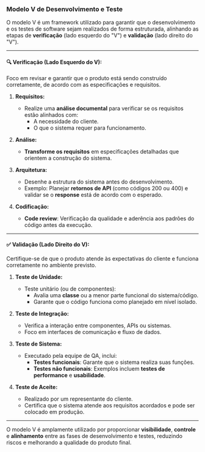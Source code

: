 ### Modelo V de Desenvolvimento e Teste  

O modelo V é um framework utilizado para garantir que o desenvolvimento e os testes de software sejam realizados de forma estruturada, alinhando as etapas de **verificação** (lado esquerdo do "V") e **validação** (lado direito do "V").  

---

#### **🔍 Verificação (Lado Esquerdo do V):**  
Foco em revisar e garantir que o produto está sendo construído corretamente, de acordo com as especificações e requisitos.  

1. **Requisitos:**  
   - Realize uma **análise documental** para verificar se os requisitos estão alinhados com:  
     - A necessidade do cliente.  
     - O que o sistema requer para funcionamento.  

2. **Análise:**  
   - **Transforme os requisitos** em especificações detalhadas que orientem a construção do sistema.  

3. **Arquitetura:**  
   - Desenhe a estrutura do sistema antes do desenvolvimento.  
   - Exemplo: Planejar **retornos de API** (como códigos 200 ou 400) e validar se o **response** está de acordo com o esperado.  

4. **Codificação:**  
   - **Code review**: Verificação da qualidade e aderência aos padrões do código antes da execução.  

---

#### **✅ Validação (Lado Direito do V):**  
Certifique-se de que o produto atende às expectativas do cliente e funciona corretamente no ambiente previsto.  

1. **Teste de Unidade:**  
   - Teste unitário (ou de componentes):  
     - Avalia uma **classe** ou a menor parte funcional do sistema/código.  
     - Garante que o código funciona como planejado em nível isolado.  

2. **Teste de Integração:**  
   - Verifica a interação entre componentes, APIs ou sistemas.  
   - Foco em interfaces de comunicação e fluxo de dados.  

3. **Teste de Sistema:**  
   - Executado pela equipe de QA, inclui:  
     - **Testes funcionais**: Garante que o sistema realiza suas funções.  
     - **Testes não funcionais**: Exemplos incluem **testes de performance** e **usabilidade**.  

4. **Teste de Aceite:**  
   - Realizado por um representante do cliente.  
   - Certifica que o sistema atende aos requisitos acordados e pode ser colocado em produção.  

---

O modelo V é amplamente utilizado por proporcionar **visibilidade**, **controle** e **alinhamento** entre as fases de desenvolvimento e testes, reduzindo riscos e melhorando a qualidade do produto final.